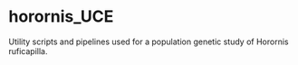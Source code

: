 # horornis_UCE
Utility scripts and pipelines used for a population genetic study of Horornis ruficapilla.
